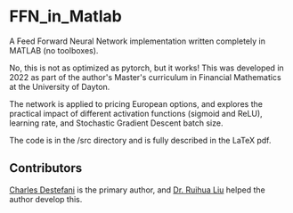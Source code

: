 # FFN_in_Matlab
A Feed Forward Neural Network implementation written completely in MATLAB (no toolboxes).

No, this is not as optimized as pytorch, but it works!
This was developed in 2022 as part of the author's Master's curriculum in Financial Mathematics at the University of Dayton.

The network is applied to pricing European options, and explores the practical impact of different activation functions (sigmoid and ReLU), learning rate, and Stochastic Gradient Descent batch size.

The code is in the /src directory and is fully described in the LaTeX pdf. 

## Contributors
[Charles Destefani](https://www.linkedin.com/in/cj-destefani/) is the primary author, and
[Dr. Ruihua Liu](https://udayton.edu/directory/artssciences/mathematics/liu_ruihua.php) helped the author develop this.
